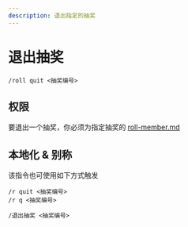 ```yaml
---
description: 退出指定的抽奖
---
```


# 退出抽奖

```
/roll quit <抽奖编号>
```

## 权限

要退出一个抽奖，你必须为指定抽奖的 [roll-member.md](../permission/roll-member.md "mention")

## 本地化 & 别称

该指令也可使用如下方式触发

```
/r quit <抽奖编号>
/r q <抽奖编号>

/退出抽奖 <抽奖编号>
```
